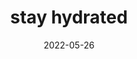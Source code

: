 ---
title: "stay hydrated"
date: 2022-05-26
related:
  - DRINK WATER BEFORE BED
  - TAKE REGULAR BREAKS
type: cue
tags:
  - have a good trip
  - Water
  - Cue
---